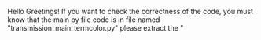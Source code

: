 Hello 
Greetings!
If you want to check the correctness of the code, you must know that the main py file code is in file named "transmission_main_termcolor.py"
please extract the "

